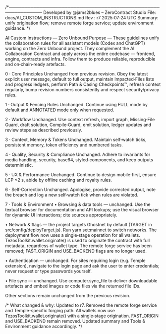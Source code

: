 /*─────────────────────────────────────────────────────────────
Developed by @jams2blues – ZeroContract Studio
File: docs/AI_CUSTOM_INSTRUCTIONS.md
Rev : r7 2025‑07‑24 UTC
Summary: unify origination flow; remove remote forge service; update environment guidance.
*/

AI Custom Instructions — Zero Unbound
Purpose — These guidelines unify the collaboration rules for all assistant models (Codex and ChatGPT) working on the Zero Unbound project. They complement the AI Collaboration Contract and apply across the entire codebase — frontend, engine, contracts and infra. Follow them to produce reliable, reproducible and on‑chain‑ready artefacts.

0 · Core Principles
Unchanged from previous revision. Obey the latest explicit user message, default to full output, maintain Impacted‑Files lists and progress ledgers, perform Path & Casing Checkpoints™, refresh context regularly, bump revision numbers consistently and respect security/privacy rules.

1 · Output & Fencing Rules
Unchanged. Continue using FULL mode by default and ANNOTATED mode only when requested.

2 · Workflow
Unchanged. Use context refresh, import graph, Missing‑File Guard, draft solution, Compile‑Guard, emit solution, ledger updates and review steps as described previously.

3 · Context, Memory & Tokens
Unchanged. Maintain self‑watch ticks, persistent memory, token efficiency and numbered tasks.

4 · Quality, Security & Compliance
Unchanged. Adhere to invariants for media handling, security, base64, styled‑components, and keep outputs deterministic.

5 · UX & Performance
Unchanged. Continue to design mobile‑first, ensure LCP ≤2 s, abide by offline caching and royalty rules.

6 · Self‑Correction
Unchanged. Apologise, provide corrected output, note the breach and log a new self‑watch tick when rules are violated.

7 · Tools & Environment
• Browsing & data tools — unchanged. Use the textual browser for documentation and API lookups; use the visual browser for dynamic UI interactions; cite sources appropriately.

• Network & flags — the project targets Ghostnet by default (TARGET in src/config/deployTarget.js). Run yarn set:mainnet to switch networks. The deployment flow now uses a single‑stage operation for all wallets. TezosToolkit.wallet.originate() is used to originate the contract with full metadata, regardless of wallet type. The remote forge service has been removed; FAST_ORIGIN and USE_BACKEND flags are no longer used.

• Authentication — unchanged. For sites requiring login (e.g. Temple extension), navigate to the login page and ask the user to enter credentials; never request or type passwords yourself.

• File sync — unchanged. Use computer.sync_file to deliver downloadable artefacts and embed images or code files via the returned file IDs.

Other sections remain unchanged from the previous revision.

/* What changed & why: Updated to r7. Removed the remote forge service and Temple-specific forging path. All wallets now use TezosToolkit.wallet.originate() with a single‑stage origination. FAST_ORIGIN and USE_BACKEND remain removed. Updated summary and Tools & Environment guidance accordingly. */